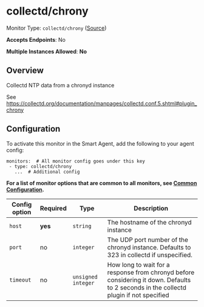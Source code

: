
<!--- Generated by to-integrations-repo script in Smart Agent repo, DO NOT MODIFY HERE --->
<!--- GENERATED BY gomplate from scripts/docs/templates/monitor-page.md.tmpl --->

# collectd/chrony

Monitor Type: `collectd/chrony` ([Source](https://github.com/signalfx/signalfx-agent/tree/master/pkg/monitors/collectd/chrony))

**Accepts Endpoints**: No

**Multiple Instances Allowed**: **No**

## Overview

Collectd NTP data from a chronyd instance

See https://collectd.org/documentation/manpages/collectd.conf.5.shtml#plugin_chrony


## Configuration

To activate this monitor in the Smart Agent, add the following to your
agent config:

```
monitors:  # All monitor config goes under this key
 - type: collectd/chrony
   ...  # Additional config
```

**For a list of monitor options that are common to all monitors, see [Common
Configuration](../monitor-config.html#common-configuration).**


| Config option | Required | Type | Description |
| --- | --- | --- | --- |
| `host` | **yes** | `string` | The hostname of the chronyd instance |
| `port` | no | `integer` | The UDP port number of the chronyd instance.  Defaults to 323 in collectd if unspecified. |
| `timeout` | no | `unsigned integer` | How long to wait for a response from chronyd before considering it down. Defaults to 2 seconds in the collectd plugin if not specified |




